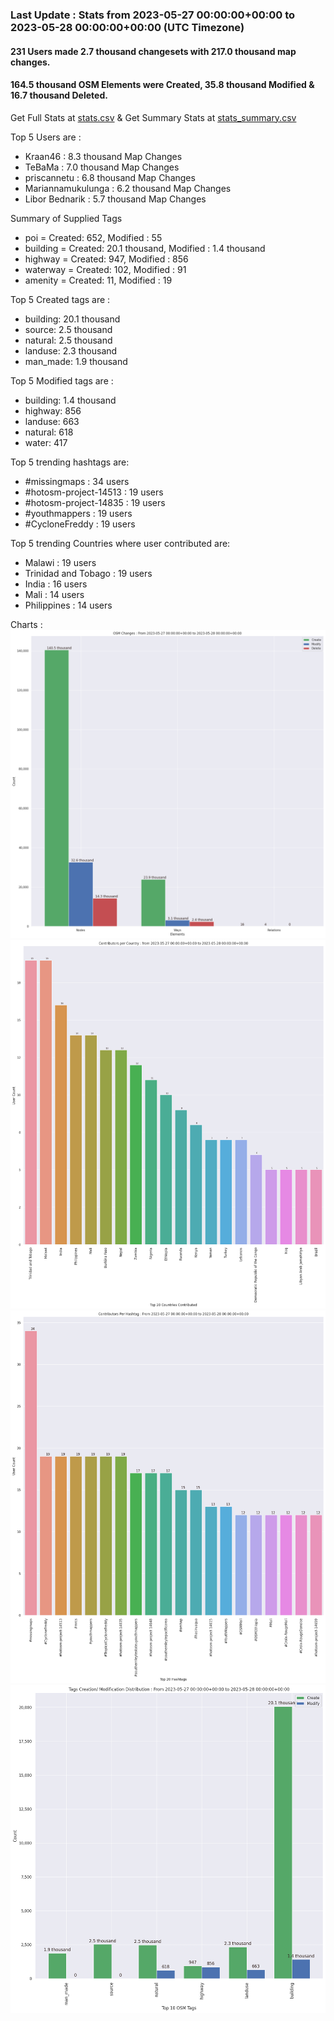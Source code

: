 ### Last Update : Stats from 2023-05-27 00:00:00+00:00 to 2023-05-28 00:00:00+00:00 (UTC Timezone)

#### 231 Users made 2.7 thousand changesets with 217.0 thousand map changes.
#### 164.5 thousand OSM Elements were Created, 35.8 thousand Modified & 16.7 thousand Deleted.
Get Full Stats at [stats.csv](/stats/hotosm/Daily/stats.csv)
 & Get Summary Stats at [stats_summary.csv](/stats/hotosm/Daily/stats_summary.csv)

Top 5 Users are : 
- Kraan46 : 8.3 thousand Map Changes
- TeBaMa : 7.0 thousand Map Changes
- priscannetu : 6.8 thousand Map Changes
- Mariannamukulunga : 6.2 thousand Map Changes
- Libor Bednarik : 5.7 thousand Map Changes

Summary of Supplied Tags
- poi = Created: 652, Modified : 55
- building = Created: 20.1 thousand, Modified : 1.4 thousand
- highway = Created: 947, Modified : 856
- waterway = Created: 102, Modified : 91
- amenity = Created: 11, Modified : 19


Top 5 Created tags are :
- building: 20.1 thousand
- source: 2.5 thousand
- natural: 2.5 thousand
- landuse: 2.3 thousand
- man_made: 1.9 thousand


Top 5 Modified tags are :
- building: 1.4 thousand
- highway: 856
- landuse: 663
- natural: 618
- water: 417


Top 5 trending hashtags are:
- #missingmaps : 34 users
- #hotosm-project-14513 : 19 users
- #hotosm-project-14835 : 19 users
- #youthmappers : 19 users
- #CycloneFreddy : 19 users


Top 5 trending Countries where user contributed are:
- Malawi : 19 users
- Trinidad and Tobago : 19 users
- India : 16 users
- Mali : 14 users
- Philippines : 14 users


 Charts : 
![Alt text](./stats_osm_changes.png) 
![Alt text](./stats_users_per_country.png) 
![Alt text](./stats_users_per_hashtag.png) 
![Alt text](./stats_tags.png) 
